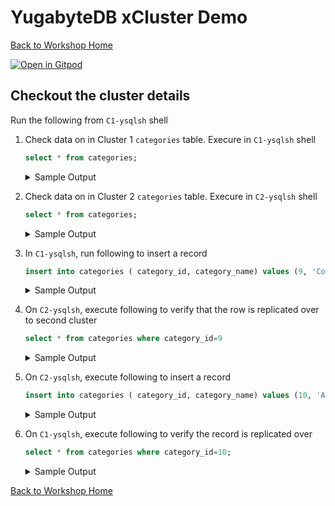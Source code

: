 # YugabyteDB xCluster Demo

[Back to Workshop Home][home]

[![Open in Gitpod][logo-gitpod]][gp-xcluster]

## Checkout the cluster details

Run the following from `C1-ysqlsh` shell

1. Check data on in Cluster 1 `categories` table. Execure in `C1-ysqlsh` shell

    ```sql
    select * from categories;
    ```

    <details>
      <summary>
        Sample Output
      </summary>

      ```sql
      demo=# select * from categories;
      category_id | category_name  |                        description                         | picture 
      -------------+----------------+------------------------------------------------------------+---------
                4 | Dairy Products | Cheeses                                                    | \x
                1 | Beverages      | Soft drinks, coffees, teas, beers, and ales                | \x
                2 | Condiments     | Sweet and savory sauces, relishes, spreads, and seasonings | \x
                7 | Produce        | Dried fruit and bean curd                                  | \x
                3 | Confections    | Desserts, candies, and sweet breads                        | \x
                8 | Seafood        | Seaweed and fish                                           | \x
                5 | Grains/Cereals | Breads, crackers, pasta, and cereal                        | \x
                6 | Meat/Poultry   | Prepared meats                                             | \x
      (8 rows)
      ```
    </details>

1. Check data on in Cluster 2 `categories` table. Execure in `C2-ysqlsh` shell

    ```sql
    select * from categories;
    ```

    <details>
      <summary>
        Sample Output
      </summary>

      ```sql
      demo=# select * from categories;
      category_id | category_name  |                        description                         | picture 
      -------------+----------------+------------------------------------------------------------+---------
                4 | Dairy Products | Cheeses                                                    | \x
                1 | Beverages      | Soft drinks, coffees, teas, beers, and ales                | \x
                2 | Condiments     | Sweet and savory sauces, relishes, spreads, and seasonings | \x
                7 | Produce        | Dried fruit and bean curd                                  | \x
                3 | Confections    | Desserts, candies, and sweet breads                        | \x
                8 | Seafood        | Seaweed and fish                                           | \x
                5 | Grains/Cereals | Breads, crackers, pasta, and cereal                        | \x
                6 | Meat/Poultry   | Prepared meats                                             | \x
      (8 rows)
      ```
    </details>

2. In `C1-ysqlsh`, run following to insert a record

    ```sql
    insert into categories ( category_id, category_name) values (9, 'Computer Parts');
    ```

    <details>
      <summary>
        Sample Output
      </summary>

      ```sql
      demo=# insert into categories ( category_id, category_name) values (9, 'Computer Parts');
      INSERT 0 1
      ```

    </details>

1. On `C2-ysqlsh`, execute following to verify that the row is replicated over to second cluster

    ```sql
    select * from categories where category_id=9
    ```

     <details>
      <summary>
        Sample Output
      </summary>

      ```sql
      demo=# select * from categories where category_id=9;
      category_id | category_name  | description | picture 
      -------------+----------------+-------------+---------
                9 | Computer Parts |             | 
      (1 row)

      ```

    </details>

1. On `C2-ysqlsh`, execute following to insert a record

    ```sql
    insert into categories ( category_id, category_name) values (10, 'Auto Part');
    ```

     <details>
      <summary>
        Sample Output
      </summary>

      ```sql
      demo=# insert into categories ( category_id, category_name) values (10, 'Auto Part');
      INSERT 0 1

      ```
1. On `C1-ysqlsh`, execute following to verify the record is replicated over

    ```sql
    select * from categories where category_id=10;
    ```

     <details>
      <summary>
        Sample Output
      </summary>

      ```sql
      demo=# select * from categories where category_id=10;
      category_id | category_name | description | picture 
      -------------+---------------+-------------+---------
                10 | Auto Part     |             | 
      (1 row)

      ```

    </details>


[Back to Workshop Home][home]

[home]: ../../README.md
[logo-gitpod]: https://gitpod.io/button/open-in-gitpod.svg
[gp-xcluster]: https://gitpod.io/#https://github.com/yogendra/ybdb-workshop/tree/ws/xcluster
